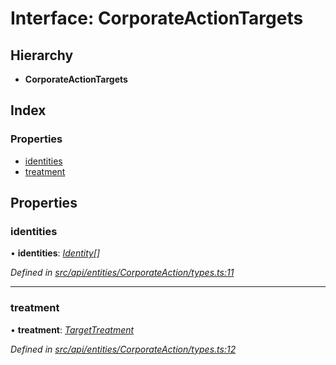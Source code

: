 # Interface: CorporateActionTargets

## Hierarchy

* **CorporateActionTargets**

## Index

### Properties

* [identities](corporateactiontargets.md#identities)
* [treatment](corporateactiontargets.md#treatment)

## Properties

###  identities

• **identities**: *[Identity](../classes/identity.md)[]*

*Defined in [src/api/entities/CorporateAction/types.ts:11](https://github.com/PolymathNetwork/polymesh-sdk/blob/7362b318/src/api/entities/CorporateAction/types.ts#L11)*

___

###  treatment

• **treatment**: *[TargetTreatment](../enums/targettreatment.md)*

*Defined in [src/api/entities/CorporateAction/types.ts:12](https://github.com/PolymathNetwork/polymesh-sdk/blob/7362b318/src/api/entities/CorporateAction/types.ts#L12)*
